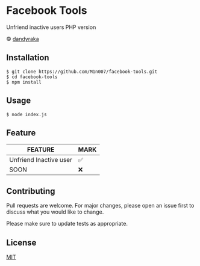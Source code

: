 # Facebook Tools

Unfriend inactive users PHP version

© [dandyraka](https://github.com/dandyraka/FacebookUnfriend)


## Installation


```terminal
$ git clone https://github.com/M1n007/facebook-tools.git
$ cd facebook-tools
$ npm install
```

## Usage

```node
$ node index.js
```

## Feature

| FEATURE  | MARK|
| ------------- | ------------- |
| Unfriend Inactive user  | :white_check_mark: |
| SOON  | :x:  |

## Contributing
Pull requests are welcome. For major changes, please open an issue first to discuss what you would like to change.

Please make sure to update tests as appropriate.

## License
[MIT](https://choosealicense.com/licenses/mit/)